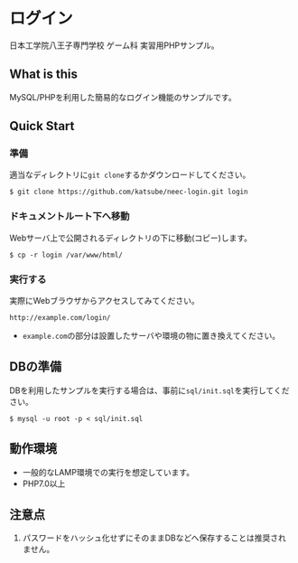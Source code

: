 # ログイン
日本工学院八王子専門学校 ゲーム科 実習用PHPサンプル。

## What is this
MySQL/PHPを利用した簡易的なログイン機能のサンプルです。

## Quick Start
### 準備
適当なディレクトリに`git clone`するかダウンロードしてください。

```
$ git clone https://github.com/katsube/neec-login.git login
```

### ドキュメントルート下へ移動
Webサーバ上で公開されるディレクトリの下に移動(コピー)します。

```
$ cp -r login /var/www/html/
```

### 実行する
実際にWebブラウザからアクセスしてみてください。

```
http://example.com/login/
```

* `example.com`の部分は設置したサーバや環境の物に置き換えてください。

## DBの準備
DBを利用したサンプルを実行する場合は、事前に`sql/init.sql`を実行してください。

```
$ mysql -u root -p < sql/init.sql
```

## 動作環境

* 一般的なLAMP環境での実行を想定しています。
* PHP7.0以上


## 注意点

1. パスワードをハッシュ化せずにそのままDBなどへ保存することは推奨されません。
